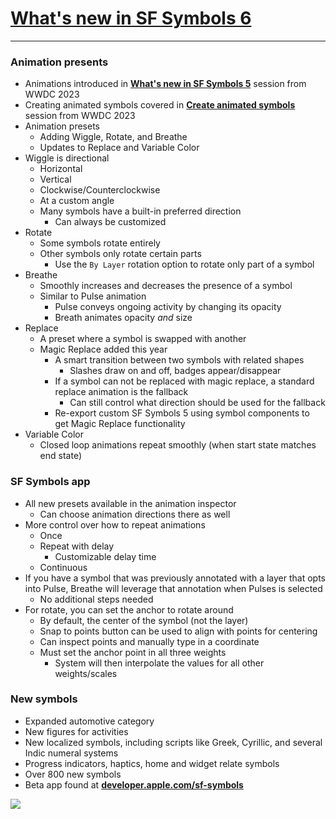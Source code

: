 # [**What's new in SF Symbols 6**](https://developer.apple.com/videos/play/wwdc2024-10188)

---

### **Animation presents**

* Animations introduced in [**What's new in SF Symbols 5**](../2023/What's%20new%20in%20SF%20Symbols%205.md) session from WWDC 2023
* Creating animated symbols covered in [**Create animated symbols**](../2023/Create%20animated%20symbols.md) session from WWDC 2023
* Animation presets
    * Adding Wiggle, Rotate, and Breathe
    * Updates to Replace and Variable Color
* Wiggle is directional
    * Horizontal
    * Vertical
    * Clockwise/Counterclockwise
    * At a custom angle
    * Many symbols have a built-in preferred direction
        * Can always be customized
* Rotate
    * Some symbols rotate entirely
    * Other symbols only rotate certain parts
        * Use the `By Layer` rotation option to rotate only part of a symbol
* Breathe
    * Smoothly increases and decreases the presence of a symbol
    * Similar to Pulse animation
        * Pulse conveys ongoing activity by changing its opacity
        * Breath animates opacity *and* size
* Replace
    * A preset where a symbol is swapped with another
    * Magic Replace added this year
        * A smart transition between two symbols with related shapes
            * Slashes draw on and off, badges appear/disappear
        * If a symbol can not be replaced with magic replace, a standard replace animation is the fallback
            * Can still control what direction should be used for the fallback
        * Re-export custom SF Symbols 5 using symbol components to get Magic Replace functionality
* Variable Color
    * Closed loop animations repeat smoothly (when start state matches end state)

### **SF Symbols app**

* All new presets available in the animation inspector
    * Can choose animation directions there as well
* More control over how to repeat animations
    * Once
    * Repeat with delay
        * Customizable delay time
    * Continuous
* If you have a symbol that was previously annotated with a layer that opts into Pulse, Breathe will leverage that annotation when Pulses is selected
    * No additional steps needed
* For rotate, you can set the anchor to rotate around
    * By default, the center of the symbol (not the layer)
    * Snap to points button can be used to align with points for centering
    * Can inspect points and manually type in a coordinate
    * Must set the anchor point in all three weights
        * System will then interpolate the values for all other weights/scales

### **New symbols**

* Expanded automotive category
* New figures for activities
* New localized symbols, including scripts like Greek, Cyrillic, and several Indic numeral systems
* Progress indicators, haptics, home and widget relate symbols
* Over 800 new symbols
* Beta app found at [**developer.apple.com/sf-symbols**](https://developer.apple.com/sf-symbols)





![](images/sf_symbols/.png)

